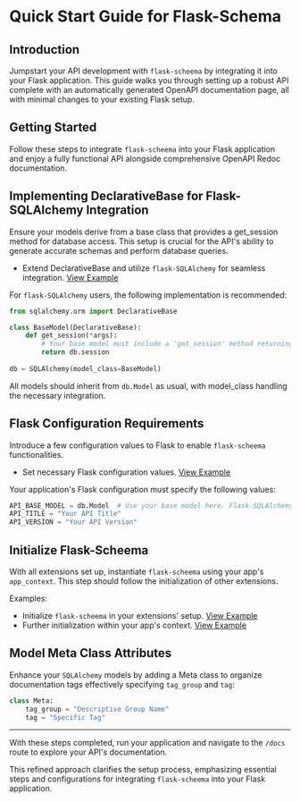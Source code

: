 # Quick Start Guide for Flask-Schema

## Introduction

Jumpstart your API development with `flask-scheema` by integrating it into your Flask application. This guide walks you through setting up a robust API complete with an automatically generated OpenAPI documentation page, all with minimal changes to your existing Flask setup.

## Getting Started

Follow these steps to integrate `flask-scheema` into your Flask application and enjoy a fully functional API alongside comprehensive OpenAPI Redoc documentation.


## Implementing DeclarativeBase for Flask-SQLAlchemy Integration

Ensure your models derive from a base class that provides a get_session method for database access. This setup is crucial for the API's ability to generate accurate schemas and perform database queries.

 - Extend DeclarativeBase and utilize `flask-SQLAlchemy` for seamless integration. [View Example](https://github.com/arched-dev/flask-scheema/blob/master/demo/basic/basic/extensions.py#L10-L25)

For `flask-SQLAlchemy` users, the following implementation is recommended:

```python
from sqlalchemy.orm import DeclarativeBase

class BaseModel(DeclarativeBase):
    def get_session(*args):
        # Your base model must include a 'get_session' method returning a SQLAlchemy session.
        return db.session
    
db = SQLAlchemy(model_class=BaseModel)
```

All models should inherit from `db.Model` as usual, with model_class handling the necessary integration.

## Flask Configuration Requirements

Introduce a few configuration values to Flask to enable `flask-scheema` functionalities.

 - Set necessary Flask configuration values.  [View Example](https://github.com/arched-dev/flask-scheema/blob/master/demo/basic/basic/config.py#L6-L8)

Your application's Flask configuration must specify the following values:

```python
API_BASE_MODEL = db.Model  # Use your base model here. Flask-SQLAlchemy users should specify db.Model.
API_TITLE = "Your API Title"
API_VERSION = "Your API Version"
```

## Initialize Flask-Scheema

With all extensions set up, instantiate `flask-scheema` using your app's `app_context`. This step should follow the initialization of other extensions.

Examples:

 - Initialize `flask-scheema` in your extensions' setup. [View Example](https://github.com/arched-dev/flask-scheema/blob/master/demo/basic/basic/extensions.py#L26)
 - Further initialization within your app's context. [View Example](https://github.com/arched-dev/flask-scheema/blob/master/demo/basic/basic/__init__.py#L28)


## Model Meta Class Attributes

Enhance your `SQLAlchemy` models by adding a Meta class to organize documentation tags effectively specifying `tag_group` and `tag`:

```python
class Meta:
    tag_group = "Descriptive Group Name"
    tag = "Specific Tag"
```

-----------------------------

With these steps completed, run your application and navigate to the `/docs` route to explore your API's documentation.

This refined approach clarifies the setup process, emphasizing essential steps and configurations for integrating `flask-scheema` into your Flask application.
